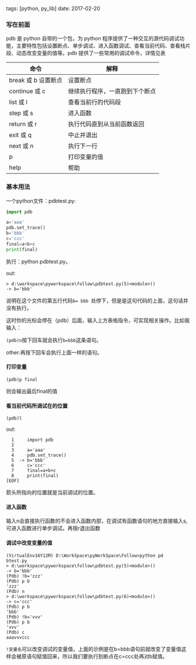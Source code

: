 tags: [python, py_lib] date: 2017-02-20 


### 写在前面

pdb 是 python 自带的一个包，为 python 程序提供了一种交互的源代码调试功能，主要特性包括设置断点、单步调试、进入函数调试、查看当前代码、查看栈片段、动态改变变量的值等。pdb 提供了一些常用的调试命令，详情见表 

| 命令             | 解释              |
| -------------- | --------------- |
| break 或 b 设置断点 | 设置断点            |
| continue 或 c   | 继续执行程序，一直跑到下个断点 |
| list 或 l       | 查看当前行的代码段       |
| step 或 s       | 进入函数            |
| return 或 r     | 执行代码直到从当前函数返回   |
| exit 或 q       | 中止并退出           |
| next 或 n       | 执行下一行           |
| p              | 打印变量的值          |
| help           | 帮助              |

### 基本用法

一个python文件：pdbtest.py:

```python
import pdb

a='aaa'
pdb.set_trace()
b='bbb'
c='ccc'
final=a+b+c
print(final)
```

执行：python pdbtest.py。

out:

```
> d:\workspace\pyworkspace\follow\pdbtest.py(5)<module>()
-> b='bbb'
```

说明在这个文件的第五行代码`b= bbb `处停下，但是是这句代码的上面，这句话并没有执行。

这时你的光标会停在（pdb）后面，输入上方表格指令，可实现相关操作。比如我输入：

`(pdb)n`按下回车就会执行`b=bbb`这条语句。

other:再按下回车会执行上面一样的语句。

#### 打印变量

`(pdb)p final`

则会输出最后final的值

#### 看当前代码所调试在的位置

`(pdb)l` 

out:

```
  1     import pdb
  2
  3     a='aaa'
  4     pdb.set_trace()
  5  -> b='bbb'
  6     c='ccc'
  7     final=a+b+c
  8     print(final)
[EOF]
```

箭头所指向的位置就是当前调试的位置。

#### 进入函数

输入n会直接执行函数的不会进入函数内部，在调试有函数语句的地方直接输入s,可进入函数进行单步调试。再按r退出函数



#### 调试中改变变量的值

```
(VirtualEnv16Y12M) D:\WorkSpace\pyWorkSpace\Follow>python pd
btest.py
> d:\workspace\pyworkspace\follow\pdbtest.py(5)<module>()
-> b='bbb'
(Pdb) !b='zzz'
(Pdb) p b
'zzz'
(Pdb) n
> d:\workspace\pyworkspace\follow\pdbtest.py(6)<module>()
-> c='ccc'
(Pdb) p b
'bbb'
(Pdb) !b='vvv'
(Pdb) p b
'vvv'
(Pdb) c
aaavvvccc

```

`!变量名`可以改变调试的变量值，上面的示例是在b=bbb语句前就改变了变量值这样会被原语句赋值回来，所以我们要执行到断点在c=ccc处再对b赋值。